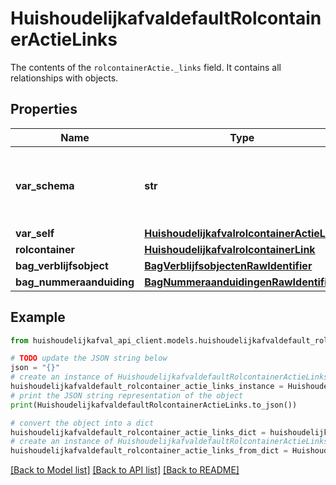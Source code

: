 # HuishoudelijkafvaldefaultRolcontainerActieLinks

The contents of the `rolcontainerActie._links` field. It contains all relationships with objects.

## Properties

Name | Type | Description | Notes
------------ | ------------- | ------------- | -------------
**var_schema** | **str** | The schema field is exposed with every record | [readonly] 
**var_self** | [**HuishoudelijkafvalrolcontainerActieLink**](HuishoudelijkafvalrolcontainerActieLink.md) |  | 
**rolcontainer** | [**HuishoudelijkafvalrolcontainerLink**](HuishoudelijkafvalrolcontainerLink.md) |  | 
**bag_verblijfsobject** | [**BagVerblijfsobjectenRawIdentifier**](BagVerblijfsobjectenRawIdentifier.md) |  | 
**bag_nummeraanduiding** | [**BagNummeraanduidingenRawIdentifier**](BagNummeraanduidingenRawIdentifier.md) |  | 

## Example

```python
from huishoudelijkafval_api_client.models.huishoudelijkafvaldefault_rolcontainer_actie_links import HuishoudelijkafvaldefaultRolcontainerActieLinks

# TODO update the JSON string below
json = "{}"
# create an instance of HuishoudelijkafvaldefaultRolcontainerActieLinks from a JSON string
huishoudelijkafvaldefault_rolcontainer_actie_links_instance = HuishoudelijkafvaldefaultRolcontainerActieLinks.from_json(json)
# print the JSON string representation of the object
print(HuishoudelijkafvaldefaultRolcontainerActieLinks.to_json())

# convert the object into a dict
huishoudelijkafvaldefault_rolcontainer_actie_links_dict = huishoudelijkafvaldefault_rolcontainer_actie_links_instance.to_dict()
# create an instance of HuishoudelijkafvaldefaultRolcontainerActieLinks from a dict
huishoudelijkafvaldefault_rolcontainer_actie_links_from_dict = HuishoudelijkafvaldefaultRolcontainerActieLinks.from_dict(huishoudelijkafvaldefault_rolcontainer_actie_links_dict)
```
[[Back to Model list]](../README.md#documentation-for-models) [[Back to API list]](../README.md#documentation-for-api-endpoints) [[Back to README]](../README.md)


